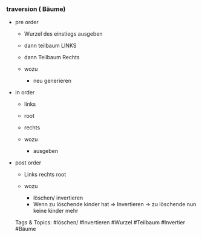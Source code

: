 ### traversion ( Bäume)

- pre order

	- Wurzel des einstiegs ausgeben
	- dann teilbaum LINKS
	- dann Teilbaum Rechts
	- wozu

		- neu generieren

- in order

	- links
	- root
	- rechts
	- wozu

		- ausgeben

- post order

	- Links 
rechts 
root
	- wozu

		- löschen/ invertieren
		- Wenn zu löschende kinder hat
=> Invertieren 
-> zu löschende nun keine kinder mehr

   Tags & Topics:
   #löschen/
   #Invertieren
   #Wurzel
   #Teilbaum
   #Invertier
   #Bäume